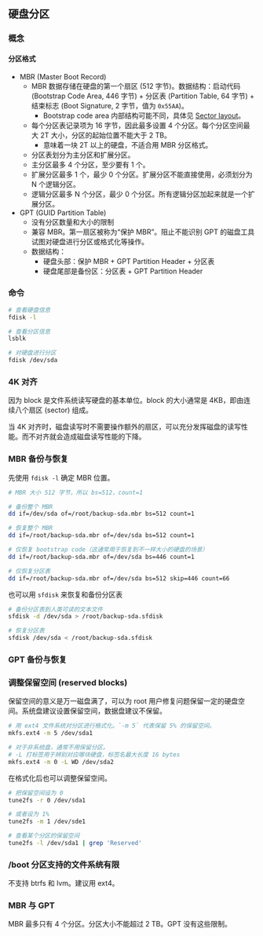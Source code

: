## 硬盘分区

### 概念

#### 分区格式

- MBR (Master Boot Record)
  - MBR 数据存储在硬盘的第一个扇区 (512 字节)。数据结构：启动代码 (Bootstrap Code Area, 446 字节) + 分区表 (Partition Table, 64 字节) + 结束标志 (Boot Signature, 2 字节，值为 `0x55AA`)。
    - Bootstrap code area 内部结构可能不同，具体见 [Sector layout](https://www.wikiwand.com/en/Master_boot_record#/Sector_layout)。
  - 每个分区表记录项为 16 字节，因此最多设置 4 个分区。每个分区空间最大 2T 大小，分区的起始位置不能大于 2 TB。
    - 意味着一块 2T 以上的硬盘，不适合用 MBR 分区格式。
  - 分区表划分为主分区和扩展分区。
  - 主分区最多 4 个分区，至少要有 1 个。
  - 扩展分区最多 1 个，最少 0 个分区。扩展分区不能直接使用，必须划分为 N 个逻辑分区。
  - 逻辑分区最多 N 个分区，最少 0 个分区。所有逻辑分区加起来就是一个扩展分区。
- GPT (GUID Partition Table)
  - 没有分区数量和大小的限制
  - 兼容 MBR。第一扇区被称为“保护 MBR”。阻止不能识别 GPT 的磁盘工具试图对硬盘进行分区或格式化等操作。
  - 数据结构：
    - 硬盘头部：保护 MBR + GPT Partition Header + 分区表
    - 硬盘尾部是备份区：分区表 + GPT Partition Header

### 命令

```sh
# 查看硬盘信息
fdisk -l

# 查看分区信息
lsblk

# 对硬盘进行分区
fdisk /dev/sda
```

### 4K 对齐

因为 block 是文件系统读写硬盘的基本单位。block 的大小通常是 4KB，即由连续八个扇区 (sector) 组成。

当 4K 对齐时，磁盘读写时不需要操作额外的扇区，可以充分发挥磁盘的读写性能。而不对齐就会造成磁盘读写性能的下降。

### MBR 备份与恢复

先使用 `fdisk -l` 确定 MBR 位置。

```sh
# MBR 大小 512 字节，所以 bs=512，count=1

# 备份整个 MBR
dd if=/dev/sda of=/root/backup-sda.mbr bs=512 count=1

# 恢复整个 MBR
dd if=/root/backup-sda.mbr of=/dev/sda bs=512 count=1

# 仅恢复 bootstrap code（这通常用于恢复到不一样大小的硬盘的场景）
dd if=/root/backup-sda.mbr of=/dev/sda bs=446 count=1

# 仅恢复分区表
dd if=/root/backup-sda.mbr of=/dev/sda bs=512 skip=446 count=66
```

也可以用 `sfdisk` 来恢复和备份分区表

```sh
# 备份分区表到人类可读的文本文件
sfdisk -d /dev/sda > /root/backup-sda.sfdisk

# 恢复分区表
sfdisk /dev/sda < /root/backup-sda.sfdisk
```

### GPT 备份与恢复

### 调整保留空间 (reserved blocks)

保留空间的意义是万一磁盘满了，可以为 root 用户修复问题保留一定的硬盘空间。系统盘建议设置保留空间，数据盘建议不保留。

```sh
# 用 ext4 文件系统对分区进行格式化。`-m 5` 代表保留 5% 的保留空间。
mkfs.ext4 -m 5 /dev/sda1

# 对于非系统盘，通常不用保留分区。
# -L 打标签用于辨别对应哪块硬盘，标签名最大长度 16 bytes
mkfs.ext4 -m 0 -L WD /dev/sda2
```

在格式化后也可以调整保留空间。

```sh
# 把保留空间设为 0
tune2fs -r 0 /dev/sda1

# 或者设为 1%
tune2fs -m 1 /dev/sde1

# 查看某个分区的保留空间
tune2fs -l /dev/sda1 | grep 'Reserved'
```

### /boot 分区支持的文件系统有限

不支持 btrfs 和 lvm。建议用 ext4。

### MBR 与 GPT

MBR 最多只有 4 个分区。分区大小不能超过 2 TB。GPT 没有这些限制。
